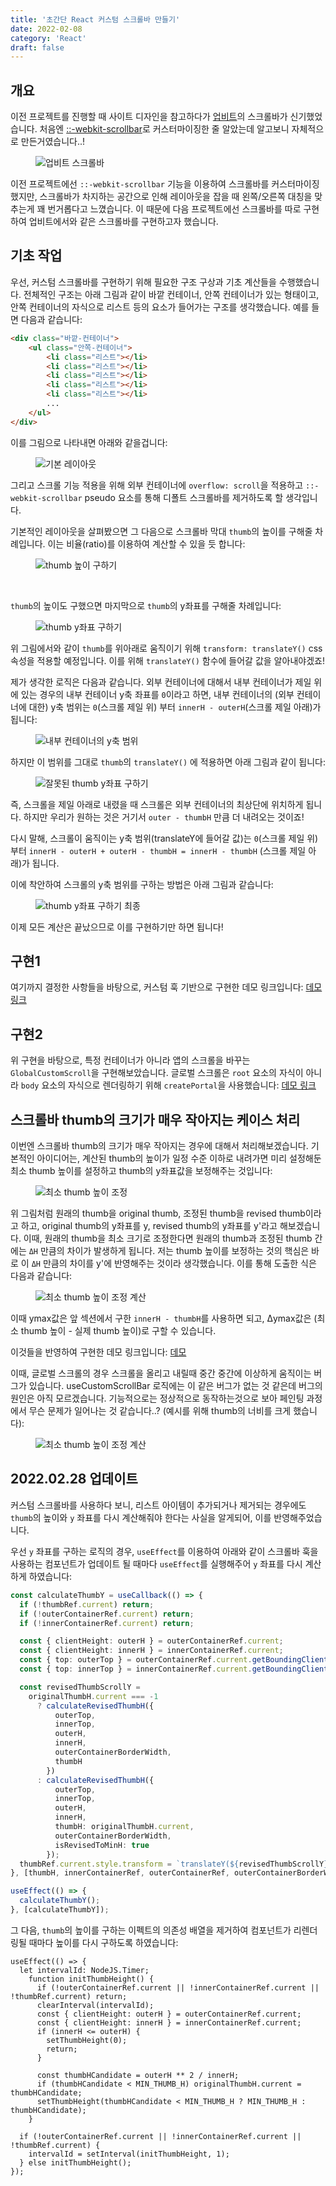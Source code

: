 ```yaml
---
title: '초간단 React 커스텀 스크롤바 만들기'
date: 2022-02-08
category: 'React'
draft: false
---
```


## 개요

이전 프로젝트를 진행할 때 사이트 디자인을 참고하다가 [업비트](https://upbit.com/home)의 스크롤바가 신기했었습니다. 처음엔 [::-webkit-scrollbar](https://developer.mozilla.org/en-US/docs/Web/CSS/::-webkit-scrollbar)로 커스터마이징한 줄 알았는데 알고보니 자체적으로 만든거였습니다..!

<figure>
    <img src="https://cdn.jsdelivr.net/gh/jaehyeon48/jaehyeon48.github.io@master/assets/images/react/super-simple-react-scrollbar/upbit_scrollbar.gif" alt="업비트 스크롤바" />
</figure>

이전 프로젝트에선 `::-webkit-scrollbar` 기능을 이용하여 스크롤바를 커스터마이징 했지만, 스크롤바가 차지하는 공간으로 인해 레이아웃을 잡을 때 왼쪽/오른쪽 대칭을 맞추는게 꽤 번거롭다고 느꼈습니다. 이 때문에 다음 프로젝트에선 스크롤바를 따로 구현하여 업비트에서와 같은 스크롤바를 구현하고자 했습니다.

## 기초 작업

우선, 커스텀 스크롤바를 구현하기 위해 필요한 구조 구상과 기초 계산들을 수행했습니다. 전체적인 구조는 아래 그림과 같이 바깥 컨테이너, 안쪽 컨테이너가 있는 형태이고, 안쪽 컨테이너의 자식으로 리스트 등의 요소가 들어가는 구조를 생각했습니다. 예를 들면 다음과 같습니다:

```html
<div class="바깥-컨테이너">
	<ul class="안쪽-컨테이너">
		<li class="리스트"></li>
		<li class="리스트"></li>
		<li class="리스트"></li>
		<li class="리스트"></li>
		<li class="리스트"></li>
		...
	</ul>
</div>
```

이를 그림으로 나타내면 아래와 같을겁니다:

<figure>
    <img src="https://cdn.jsdelivr.net/gh/jaehyeon48/jaehyeon48.github.io@master/assets/images/react/super-simple-react-scrollbar/basic_layout.png" alt="기본 레이아웃" />
</figure>

그리고 스크롤 기능 적용을 위해 외부 컨테이너에 `overflow: scroll`을 적용하고 `::-webkit-scrollbar` pseudo 요소를 통해 디폴트 스크롤바를 제거하도록 할 생각입니다.

기본적인 레이아웃을 살펴봤으면 그 다음으로 스크롤바 막대 `thumb`의 높이를 구해줄 차례입니다. 이는 비율(ratio)를 이용하여 계산할 수 있을 듯 합니다:

<figure>
    <img src="https://cdn.jsdelivr.net/gh/jaehyeon48/jaehyeon48.github.io@master/assets/images/react/super-simple-react-scrollbar/calculate_height_of_thumb.png" alt="thumb 높이 구하기" />
</figure>

<br />

`thumb`의 높이도 구했으면 마지막으로 `thumb`의 y좌표를 구해줄 차례입니다:

<figure>
    <img src="https://cdn.jsdelivr.net/gh/jaehyeon48/jaehyeon48.github.io@master/assets/images/react/super-simple-react-scrollbar/calculate_y_of_thumb.png" alt="thumb y좌표 구하기" />
</figure>

위 그림에서와 같이 `thumb`를 위아래로 움직이기 위해 `transform: translateY()` css 속성을 적용할 예정입니다. 이를 위해 `translateY()` 함수에 들어갈 값을 알아내야겠죠!

제가 생각한 로직은 다음과 같습니다. 외부 컨테이너에 대해서 내부 컨테이너가 제일 위에 있는 경우의 내부 컨테이너 y축 좌표를 `0`이라고 하면, 내부 컨테이너의 (외부 컨테이너에 대한) y축 범위는 `0`(스크롤 제일 위) 부터 `innerH - outerH`(스크롤 제일 아래)가 됩니다:

<figure>
    <img src="https://cdn.jsdelivr.net/gh/jaehyeon48/jaehyeon48.github.io@master/assets/images/react/super-simple-react-scrollbar/y_range_of_inner_container.png" alt="내부 컨테이너의 y축 범위" />
</figure>

하지만 이 범위를 그대로 `thumb`의 `translateY()` 에 적용하면 아래 그림과 같이 됩니다:

<figure>
    <img src="https://cdn.jsdelivr.net/gh/jaehyeon48/jaehyeon48.github.io@master/assets/images/react/super-simple-react-scrollbar/calculate_y_of_thumb_wrong.png" alt="잘못된 thumb y좌표 구하기" />
</figure>

즉, 스크롤을 제일 아래로 내렸을 때 스크롤은 외부 컨테이너의 최상단에 위치하게 됩니다. 하지만 우리가 원하는 것은 거기서 `outer - thumbH` 만큼 더 내려오는 것이죠!

다시 말해, 스크롤이 움직이는 y축 범위(translateY에 들어갈 값)는 `0`(스크롤 제일 위) 부터 `innerH - outerH + outerH - thumbH = innerH - thumbH` (스크롤 제일 아래)가 됩니다.

이에 착안하여 스크롤의 y축 범위를 구하는 방법은 아래 그림과 같습니다:

<figure>
    <img src="https://cdn.jsdelivr.net/gh/jaehyeon48/jaehyeon48.github.io@master/assets/images/react/super-simple-react-scrollbar/calculate_height_of_thumb_final.png" alt="thumb y좌표 구하기 최종" />
</figure>

이제 모든 계산은 끝났으므로 이를 구현하기만 하면 됩니다!

## 구현1

여기까지 결정한 사항들을 바탕으로, 커스텀 훅 기반으로 구현한 데모 링크입니다: [데모 링크](https://codesandbox.io/s/react-custom-scrollbar-demo-1-obn9b)

## 구현2

위 구현을 바탕으로, 특정 컨테이너가 아니라 앱의 스크롤을 바꾸는 `GlobalCustomScroll`을 구현해보았습니다. 글로벌 스크롤은 `root` 요소의 자식이 아니라 `body` 요소의 자식으로 렌더링하기 위해 `createPortal`을 사용했습니다: [데모 링크](https://codesandbox.io/s/react-custom-scrollbar-demo-with-global-scroll-s1v0c)

## 스크롤바 thumb의 크기가 매우 작아지는 케이스 처리

이번엔 스크롤바 thumb의 크기가 매우 작아지는 경우에 대해서 처리해보겠습니다. 기본적인 아이디어는, 계산된 thumb의 높이가 일정 수준 이하로 내려가면 미리 설정해둔 최소 thumb 높이를 설정하고 thumb의 y좌표값을 보정해주는 것입니다:

<figure>
    <img src="https://cdn.jsdelivr.net/gh/jaehyeon48/jaehyeon48.github.io@master/assets/images/react/super-simple-react-scrollbar/revised_thumb_h_concept.png" alt="최소 thumb 높이 조정" />
</figure>

위 그림처럼 원래의 thumb을 original thumb, 조정된 thumb을 revised thumb이라고 하고, original thumb의 y좌표를 y, revised thumb의 y좌표를 y'라고 해보겠습니다. 이때, 원래의 thumb을 최소 크기로 조정한다면 원래의 thumb과 조정된 thumb 간에는 `ΔH` 만큼의 차이가 발생하게 됩니다. 저는 thumb 높이를 보정하는 것의 핵심은 바로 이 `ΔH` 만큼의 차이를 y'에 반영해주는 것이라 생각했습니다. 이를 통해 도출한 식은 다음과 같습니다:

<figure>
    <img src="https://cdn.jsdelivr.net/gh/jaehyeon48/jaehyeon48.github.io@master/assets/images/react/super-simple-react-scrollbar/revised_thumb_h_calculation.png" alt="최소 thumb 높이 조정 계산" />
</figure>

이때 ymax값은 앞 섹션에서 구한 `innerH - thumbH`를 사용하면 되고, Δymax값은 (최소 thumb 높이 - 실제 thumb 높이)로 구할 수 있습니다.

이것들을 반영하여 구현한 데모 링크입니다: [데모](https://codesandbox.io/s/react-scrollbar-revise-min-height-demo-q527h)

이때, 글로벌 스크롤의 경우 스크롤을 올리고 내릴때 중간 중간에 이상하게 움직이는 버그가 있습니다. useCustomScrollBar 로직에는 이 같은 버그가 없는 것 같은데 버그의 원인은 아직 모르겠습니다. 기능적으로는 정상적으로 동작하는것으로 보아 페인팅 과정에서 무슨 문제가 일어나는 것 같습니다..? (예시를 위해 thumb의 너비를 크게 했습니다):

<figure>
    <img src="https://cdn.jsdelivr.net/gh/jaehyeon48/jaehyeon48.github.io@master/assets/images/react/super-simple-react-scrollbar/scrollbar_bug.gif" alt="최소 thumb 높이 조정 계산" />
</figure>

## 2022.02.28 업데이트

커스텀 스크롤바를 사용하다 보니, 리스트 아이템이 추가되거나 제거되는 경우에도 `thumb`의 높이와 `y` 좌표를 다시 계산해줘야 한다는 사실을 알게되어, 이를 반영해주었습니다.

우선 `y` 좌표를 구하는 로직의 경우, `useEffect`를 이용하여 아래와 같이 스크롤바 훅을 사용하는 컴포넌트가 업데이트 될 때마다 `useEffect`를 실행해주어 `y` 좌표를 다시 계산하게 하였습니다:

```ts
const calculateThumbY = useCallback(() => {
  if (!thumbRef.current) return;
  if (!outerContainerRef.current) return;
  if (!innerContainerRef.current) return;

  const { clientHeight: outerH } = outerContainerRef.current;
  const { clientHeight: innerH } = innerContainerRef.current;
  const { top: outerTop } = outerContainerRef.current.getBoundingClientRect();
  const { top: innerTop } = innerContainerRef.current.getBoundingClientRect();

  const revisedThumbScrollY =
  	originalThumbH.current === -1
  	  ? calculateRevisedThumbH({
  	  	  outerTop,
  	  	  innerTop,
  	  	  outerH,
  	  	  innerH,
  	  	  outerContainerBorderWidth,
  	  	  thumbH
  	    })
  	  : calculateRevisedThumbH({
  	  	  outerTop,
  	  	  innerTop,
  	  	  outerH,
  	  	  innerH,
  	  	  thumbH: originalThumbH.current,
  	  	  outerContainerBorderWidth,
  	  	  isRevisedToMinH: true
  	    });
  thumbRef.current.style.transform = `translateY(${revisedThumbScrollY}px)`;
}, [thumbH, innerContainerRef, outerContainerRef, outerContainerBorderWidth]);

useEffect(() => {
  calculateThumbY();
}, [calculateThumbY]);
```

그 다음, `thumb`의 높이를 구하는 이펙트의 의존성 배열을 제거하여 컴포넌트가 리렌더링될 때마다 높이를 다시 구하도록 하였습니다:

```ts{21}
useEffect(() => {
  let intervalId: NodeJS.Timer;
	function initThumbHeight() {
	  if (!outerContainerRef.current || !innerContainerRef.current || !thumbRef.current) return;
	  clearInterval(intervalId);
	  const { clientHeight: outerH } = outerContainerRef.current;
	  const { clientHeight: innerH } = innerContainerRef.current;
	  if (innerH <= outerH) {
	  	setThumbHeight(0);
	  	return;
	  }

	  const thumbHCandidate = outerH ** 2 / innerH;
	  if (thumbHCandidate < MIN_THUMB_H) originalThumbH.current = thumbHCandidate;
	  setThumbHeight(thumbHCandidate < MIN_THUMB_H ? MIN_THUMB_H : thumbHCandidate);
	}

  if (!outerContainerRef.current || !innerContainerRef.current || !thumbRef.current) {
    intervalId = setInterval(initThumbHeight, 1);
  } else initThumbHeight();
});
```
